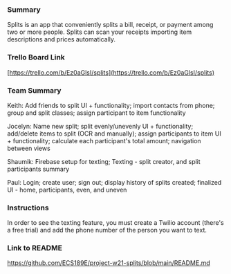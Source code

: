 ### Summary

Splits is an app that conveniently splits a bill, receipt, or payment among two or more people. Splits can scan your receipts importing item descriptions and prices automatically.

### Trello Board Link

[https://trello.com/b/Ez0aGlsI/splits](https://trello.com/b/Ez0aGlsI/splits)


### Team Summary
Keith:
   Add friends to split UI + functionality;
   import contacts from phone;
   group and split classes;
   assign participant to item functionality
   
Jocelyn: 
  Name new split;
  split evenly/unevenly UI + functionality;
  add/delete items to split (OCR and manually);
  assign participants to item UI + functionality;
  calculate each participant's total amount;
  navigation between views
  
Shaumik: 
  Firebase setup for texting;
  Texting - split creator, and split participants summary

Paul: 
   Login; 
   create user;
   sign out;
   display history of splits created;
   finalized UI - home, participants, even, and uneven

### Instructions
In order to see the texting feature, you must create a Twilio account (there's a free trial) and add the phone number of the person you want to text.

### Link to README
https://github.com/ECS189E/project-w21-splits/blob/main/README.md
